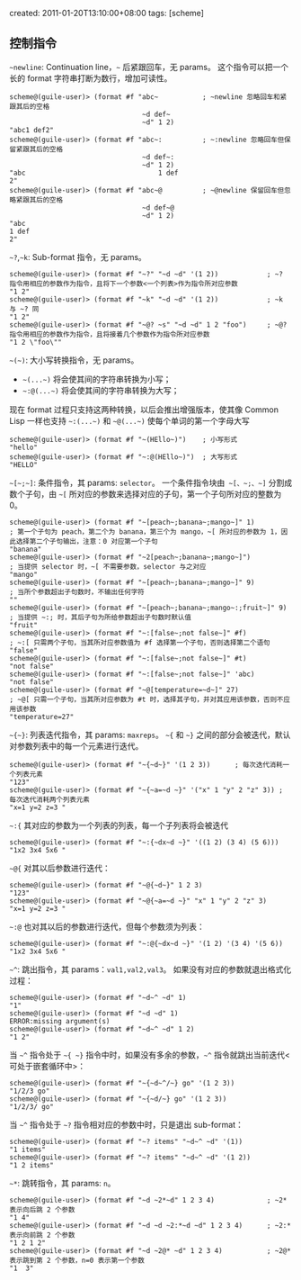 created: 2011-01-20T13:10:00+08:00
tags: [scheme]

## 控制指令

`~newline`: Continuation line，`~` 后紧跟回车，无 params。
这个指令可以把一个长的 format 字符串打断为数行，增加可读性。

```
scheme@(guile-user)> (format #f "abc~           ; ~newline 忽略回车和紧跟其后的空格
                                 ~d def~
                                 ~d" 1 2)
"abc1 def2"
scheme@(guile-user)> (format #f "abc~:          ; ~:newline 忽略回车但保留紧跟其后的空格
                                 ~d def~:
                                 ~d" 1 2)
"abc                                 1 def                                 2"
scheme@(guile-user)> (format #f "abc~@          ; ~@newline 保留回车但忽略紧跟其后的空格
                                 ~d def~@
                                 ~d" 1 2)
"abc
1 def
2"
```

`~?`,`~k`: Sub-format 指令，无 params。

```
scheme@(guile-user)> (format #f "~?" "~d ~d" '(1 2))            ; ~? 指令用相应的参数作为指令，且将下一个参数<一个列表>作为指令所对应参数
"1 2"
scheme@(guile-user)> (format #f "~k" "~d ~d" '(1 2))            ; ~k 与 ~? 同
"1 2"
scheme@(guile-user)> (format #f "~@? ~s" "~d ~d" 1 2 "foo")     ; ~@? 指令用相应的参数作为指令，且将接着几个参数作为指令所对应参数
"1 2 \"foo\""
```

`~(~)`: 大小写转换指令<Case conversion>，无 params。

* `~(...~)` 将会使其间的字符串转换为小写；
* `~:@(...~)` 将会使其间的字符串转换为大写；

现在 format 过程只支持这两种转换，以后会推出增强版本，使其像 Common Lisp 一样也支持 `~:(...~)` 和 `~@(...~)` 使每个单词的第一个字母大写

```
scheme@(guile-user)> (format #f "~(HEllo~)")    ; 小写形式
"hello"
scheme@(guile-user)> (format #f "~:@(HEllo~)")  ; 大写形式
"HELLO"
```

`~[~;~]`: 条件指令，其 params: `selector`。
一个条件指令块由` ~[、~;、~]` 分割成数个子句，由 `~[` 所对应的参数<integer>来选择对应的子句，第一个子句所对应的整数为 0。

```
scheme@(guile-user)> (format #f "~[peach~;banana~;mango~]" 1)           ; 第一个子句为 peach，第二个为 banana，第三个为 mango，~[ 所对应的参数为 1，因此选择第二个子句输出，注意：0 对应第一个子句
"banana"
scheme@(guile-user)> (format #f "~2[peach~;banana~;mango~]")            ; 当提供 selector 时，~[ 不需要参数，selector 与之对应
"mango"
scheme@(guile-user)> (format #f "~[peach~;banana~;mango~]" 9)           ; 当所个参数超出子句数时，不输出任何字符
""
scheme@(guile-user)> (format #f "~[peach~;banana~;mango~:;fruit~]" 9)   ; 当提供 ~:; 时，其后子句为所给参数超出子句数时默认值
"fruit"
scheme@(guile-user)> (format #f "~:[false~;not false~]" #f)             ; ~:[ 只需两个子句，当其所对应参数值为 #f 选择第一个子句，否则选择第二个语句
"false"
scheme@(guile-user)> (format #f "~:[false~;not false~]" #t)
"not false"
scheme@(guile-user)> (format #f "~:[false~;not false~]" 'abc)
"not false"
scheme@(guile-user)> (format #f "~@[temperature=~d~]" 27)               ; ~@[ 只需一个子句，当其所对应参数为 #t 时，选择其子句，并对其应用该参数，否则不应用该参数
"temperature=27"
```

`~{~}`: 列表迭代指令<Iteration>，其 params: `maxreps`。
`~{` 和 `~}` 之间的部分会被迭代，默认对参数列表中的每一个元素进行迭代。

```
scheme@(guile-user)> (format #f "~{~d~}" '(1 2 3))      ; 每次迭代消耗一个列表元素
"123"
scheme@(guile-user)> (format #f "~{~a=~d ~}" '("x" 1 "y" 2 "z" 3)) ; 每次迭代消耗两个列表元素
"x=1 y=2 z=3 "
```

`~:{` 其对应的参数为一个列表的列表，每一个子列表将会被迭代

```
scheme@(guile-user)> (format #f "~:{~dx~d ~}" '((1 2) (3 4) (5 6)))
"1x2 3x4 5x6 "
```

`~@{` 对其以后参数进行迭代：

```
scheme@(guile-user)> (format #f "~@{~d~}" 1 2 3)
"123"
scheme@(guile-user)> (format #f "~@{~a=~d ~}" "x" 1 "y" 2 "z" 3)
"x=1 y=2 z=3 "
```

`~:@` 也对其以后的参数进行迭代，但每个参数须为列表：

```
scheme@(guile-user)> (format #f "~:@{~dx~d ~}" '(1 2) '(3 4) '(5 6))
"1x2 3x4 5x6 "
```

`~^`: 跳出<Escape>指令，其 params：`val1,val2,val3`。
如果没有对应的参数就退出格式化过程：

```
scheme@(guile-user)> (format #f "~d~^ ~d" 1)
"1"
scheme@(guile-user)> (format #f "~d ~d" 1)
ERROR:missing argument(s)
scheme@(guile-user)> (format #f "~d~^ ~d" 1 2)
"1 2"
```

当 `~^` 指令处于 `~{ ~}` 指令中时，如果没有多余的参数，`~^` 指令就跳出当前迭代<可处于嵌套循环中>：

```
scheme@(guile-user)> (format #f "~{~d~^/~} go" '(1 2 3))
"1/2/3 go"
scheme@(guile-user)> (format #f "~{~d/~} go" '(1 2 3))
"1/2/3/ go"
```

当 `~^` 指令处于 `~?` 指令相对应的参数中时，只是退出 sub-format：

```
scheme@(guile-user)> (format #f "~? items" "~d~^ ~d" '(1))
"1 items"
scheme@(guile-user)> (format #f "~? items" "~d~^ ~d" '(1 2))
"1 2 items"
```

`~*`: 跳转指令，其 params: `n`。

```
scheme@(guile-user)> (format #f "~d ~2*~d" 1 2 3 4)             ; ~2* 表示向后跳 2 个参数
"1 4"
scheme@(guile-user)> (format #f "~d ~d ~2:*~d ~d" 1 2 3 4)      ; ~2:* 表示向前跳 2 个参数
"1 2 1 2"
scheme@(guile-user)> (format #f "~d ~2@* ~d" 1 2 3 4)           ; ~2@* 表示跳到第 2 个参数，n=0 表示第一个参数
"1  3"
```

